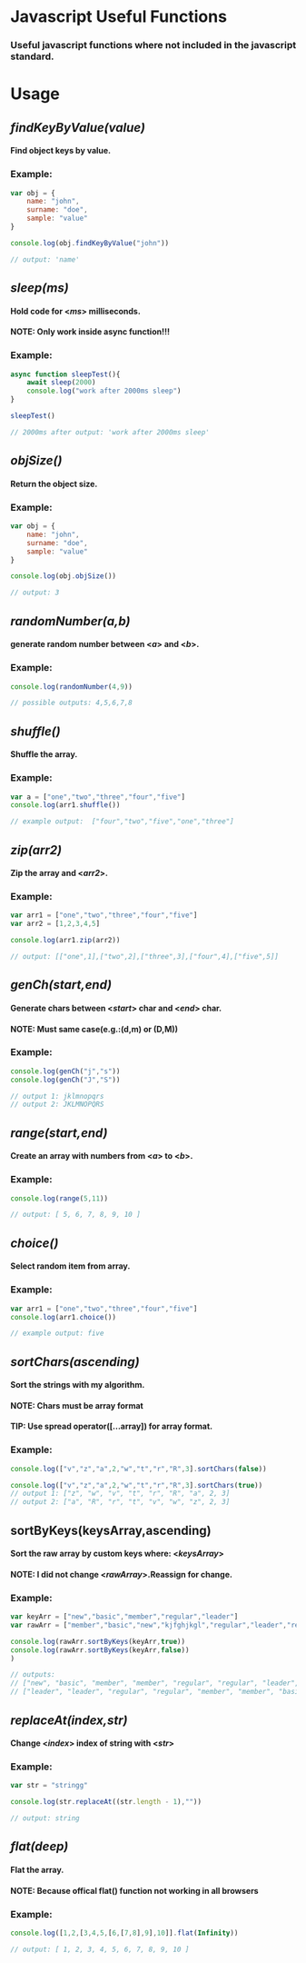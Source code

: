 # Javascript Useful Functions
### Useful javascript functions  where not included in the javascript standard.


# Usage

## _findKeyByValue(value)_
#### Find object keys by value.
### Example:
```js
var obj = {
    name: "john",
    surname: "doe",
    sample: "value"
}

console.log(obj.findKeyByValue("john"))

// output: 'name'
``` 
## _sleep(ms)_
#### Hold code for <_ms_> milliseconds.
#### NOTE: Only work inside async function!!! 
### Example:
```js
async function sleepTest(){
    await sleep(2000)
    console.log("work after 2000ms sleep")
}

sleepTest()

// 2000ms after output: 'work after 2000ms sleep'
```
## _objSize()_
#### Return the object size.
### Example:
```js
var obj = {
    name: "john",
    surname: "doe",
    sample: "value"
}

console.log(obj.objSize())

// output: 3
```
## _randomNumber(a,b)_
#### generate random number between <_a_> and <_b_>.
### Example:
```js
console.log(randomNumber(4,9))

// possible outputs: 4,5,6,7,8
```
## _shuffle()_
#### Shuffle the array.
### Example:
```js
var a = ["one","two","three","four","five"]
console.log(arr1.shuffle())

// example output:  ["four","two","five","one","three"]
```
## _zip(arr2)_
#### Zip the array and <_arr2_>.
### Example:
```js
var arr1 = ["one","two","three","four","five"]
var arr2 = [1,2,3,4,5]

console.log(arr1.zip(arr2))

// output: [["one",1],["two",2],["three",3],["four",4],["five",5]]
``` 
## _genCh(start,end)_
#### Generate chars between <_start_> char and <_end_> char.
#### NOTE: Must same case(e.g.:(d,m) or (D,M)) 
### Example:
```js
console.log(genCh("j","s"))
console.log(genCh("J","S"))

// output 1: jklmnopqrs
// output 2: JKLMNOPQRS
```
## _range(start,end)_
#### Create an array with numbers from <_a_> to <_b_>.
### Example:
```js
console.log(range(5,11))

// output: [ 5, 6, 7, 8, 9, 10 ]
```
## _choice()_
#### Select random item from array.
### Example:
```js
var arr1 = ["one","two","three","four","five"]
console.log(arr1.choice())

// example output: five
```
## _sortChars(ascending)_
#### Sort the strings with my algorithm.
#### NOTE: Chars must be array format
#### TIP: Use spread operator([...array]) for array format.
### Example:
```js
console.log(["v","z","a",2,"w","t","r","R",3].sortChars(false))

console.log(["v","z","a",2,"w","t","r","R",3].sortChars(true))
// output 1: ["z", "w", "v", "t", "r", "R", "a", 2, 3]
// output 2: ["a", "R", "r", "t", "v", "w", "z", 2, 3]
```
## sortByKeys(keysArray,ascending)
#### Sort the raw array by custom keys where: <_keysArray_>
#### NOTE: I did not change <_rawArray_>.Reassign for change.
### Example:
```js
var keyArr = ["new","basic","member","regular","leader"]
var rawArr = ["member","basic","new","kjfghjkgl","regular","leader","regular","asdasd","leader","member"]

console.log(rawArr.sortByKeys(keyArr,true))
console.log(rawArr.sortByKeys(keyArr,false))
)

// outputs:
// ["new", "basic", "member", "member", "regular", "regular", "leader", "leader", "kjfghjkgl", "asdasd"]
// ["leader", "leader", "regular", "regular", "member", "member", "basic", "new", "kjfghjkgl", "asdasd"]
```



## _replaceAt(index,str)_
#### Change <_index_> index of string with <_str_>
### Example:
```js
var str = "stringg"

console.log(str.replaceAt((str.length - 1),""))

// output: string
```

## _flat(deep)_
#### Flat the array.
#### NOTE: Because offical flat() function not working in all browsers 
### Example:
```js
console.log([1,2,[3,4,5,[6,[7,8],9],10]].flat(Infinity))

// output: [ 1, 2, 3, 4, 5, 6, 7, 8, 9, 10 ]
```










